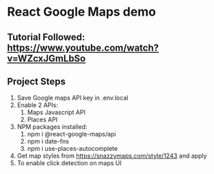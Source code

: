 # React Google Maps demo

## Tutorial Followed: https://www.youtube.com/watch?v=WZcxJGmLbSo

## Project Steps

1. Save Google maps API key in .env.local
2. Enable 2 APIs:
   1. Maps Javascript API
   2. Places API
3. NPM packages installed:
   1. npm i @react-google-maps/api
   2. npm i date-fns
   3. npm i use-places-autocomplete
4. Get map styles from https://snazzymaps.com/style/1243 and apply
5. To enable click detection on maps UI

